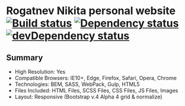 # Rogatnev Nikita personal website [![Build status][travis-image]][travis-url] [![Dependency status][dependency-image]][dependency-url] [![devDependency status][dev-dependency-image]][dev-dependency-url]

## Summary
* High Resolution: Yes
* Compatible Browsers: IE10+, Edge, Firefox, Safari, Opera, Chrome
* Technologies: BEM, SASS, WebPack, Gulp, HTML5
* Files Included: HTML Files, SCSS Files, CSS Files, JS Files, Images
* Layout: Responsive (Bootstrap v.4 Alpha 4 grid & normalize)


[travis-image]: https://travis-ci.org/rogatnev-nikita/rogatnev-nikita.github.io.svg?branch=master
[travis-url]: https://travis-ci.org/rogatnev-nikita/rogatnev-nikita.github.io

[dependency-image]: https://david-dm.org/rogatnev-nikita/rogatnev-nikita.github.io.svg?style=flat-square
[dependency-url]: https://david-dm.org/rogatnev-nikita/rogatnev-nikita.github.io

[dev-dependency-image]: https://david-dm.org/rogatnev-nikita/rogatnev-nikita.github.io/dev-status.svg?style=flat-square
[dev-dependency-url]: https://david-dm.org/rogatnev-nikita/rogatnev-nikita.github.io#info=devDependencies
